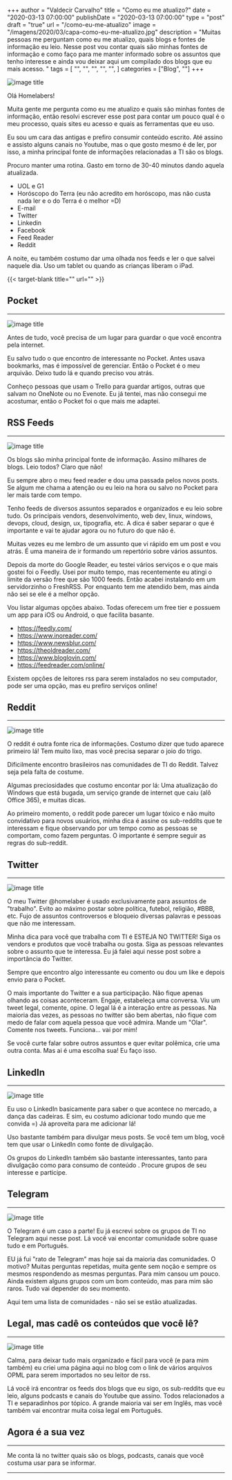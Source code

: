 +++
author = "Valdecir Carvalho"
title = "Como eu me atualizo?"
date = "2020-03-13 07:00:00"
publishDate = "2020-03-13 07:00:00"
type = "post"
draft = "true"
url = "/como-eu-me-atualizo"
image = "/imagens/2020/03/capa-como-eu-me-atualizo.jpg"
description = "Muitas pessoas me perguntam como eu me atualizo, quais blogs e fontes de informação eu leio. Nesse post vou contar quais são minhas fontes de informação e como faço para me manter informado sobre os assuntos que tenho interesse e ainda vou deixar aqui um compilado dos blogs que eu mais acesso. "
tags = [
    "",
    "",
    "",
	"",
    "",
]
categories = ["Blog", ""]
+++

![image title](/imagens/2020/03/capa-como-eu-me-atualizo.jpg)

Olá Homelabers!

Muita gente me pergunta como eu me atualizo e quais são minhas fontes de informação, então resolvi escrever esse post para contar um pouco qual é o meu processo, quais sites eu acesso e quais as ferramentas que eu uso.

Eu sou um cara das antigas e prefiro consumir conteúdo escrito. Até assino e assisto alguns canais no Youtube, mas o que gosto mesmo é de ler, por isso, a minha principal fonte de informações relacionadas a TI são os blogs.

Procuro manter uma rotina. Gasto em torno de 30-40 minutos dando aquela atualizada.

- UOL e G1
- Horóscopo do Terra (eu não acredito em horóscopo, mas não custa nada ler e o do Terra é o melhor =D)
- E-mail
- Twitter
- Linkedin
- Facebook
- Feed Reader
- Reddit

A noite, eu também costumo dar uma olhada nos feeds e ler o que salvei naquele dia. Uso um tablet ou quando as crianças liberam o iPad. 

{{< target-blank title="" url="" >}}

## Pocket
----

![image title](/imagens/2020/03/pocket-logo.png)

Antes de tudo, você precisa de um lugar para guardar o que você encontra pela internet.

Eu salvo tudo o que encontro de interessante no Pocket. Antes usava bookmarks, mas é impossível de gerenciar. Então o Pocket é o meu arquivão. Deixo tudo lá e quando preciso vou atrás.

Conheço pessoas que usam o Trello para guardar artigos, outras que salvam no OneNote ou no Evenote. Eu já tentei, mas não consegui me acostumar, então o Pocket foi o que mais me adaptei. 

## RSS Feeds
----

![image title](/imagens/2020/03/rss-logo.png)

Os blogs são minha principal fonte de informação. Assino milhares de blogs. Leio todos? Claro que não!

Eu sempre abro o meu feed reader e dou uma passada pelos novos posts. Se algum me chama a atenção ou eu leio na hora ou salvo no Pocket para ler mais tarde com tempo.

Tenho feeds de diversos assuntos separados e organizados e eu leio sobre tudo. Os principais vendors, desenvolvimento, web dev, linux, windows, devops, cloud, design, ux, tipografia, etc. A dica é saber separar o que é importante e vai te ajudar agora ou no futuro do que não é.

Muitas vezes eu me lembro de um assunto que vi rápido em um post e vou atrás. É uma maneira de ir formando um repertório sobre vários assuntos. 

Depois da morte do Google Reader, eu testei vários serviços e o que mais gostei foi o Feedly. Usei por muito tempo, mas recentemente eu atingi o limite da versão free que são 1000 feeds. Então acabei instalando em um servidorzinho o FreshRSS. Por enquanto tem me atendido bem, mas ainda não sei se ele é a melhor opção. 

Vou listar algumas opções abaixo. Todas oferecem um free tier e possuem um app para iOS ou Android, o que facilita basante.

- https://feedly.com/
- https://www.inoreader.com/
- https://www.newsblur.com/
- https://theoldreader.com/
- https://www.bloglovin.com/
- https://feedreader.com/online/

Existem opções de leitores rss para serem instalados no seu computador, pode ser uma opção, mas eu prefiro serviços online!

## Reddit
----

![image title](/imagens/2020/03/reddit-logo.png)

O reddit é outra fonte rica de informações. Costumo dizer que tudo aparece primeiro lá! Tem muito lixo, mas você precisa separar o joio do trigo.

Dificilmente encontro brasileiros nas comunidades de TI do Reddit. Talvez seja pela falta de costume.

Algumas preciosidades que costumo encontar por lá: Uma atualização do Windows que está bugada, um serviço grande de internet que caiu (alô Office 365), e muitas dicas.

Ao primeiro momento, o reddit pode parecer um lugar tóxico e não muito convidativo para novos usuários, minha dica é assine os sub-reddits que te interessam e fique observando por um tempo como as pessoas se comportam, como fazem perguntas. O importante é sempre seguir as regras do sub-reddit.

## Twitter
----

![image title](/imagens/2020/03/twitter-logo.png)

O meu Twitter @homelaber é usado exclusivamente para assuntos de "trabalho". Evito ao máximo postar sobre política, futebol, religião, #BBB, etc. Fujo de assuntos controversos e bloqueio diversas palavras e pessoas que não me interessam. 

Minha dica para você que trabalha com TI é ESTEJA NO TWITTER! Siga os vendors e produtos que você trabalha ou gosta. Siga as pessoas relevantes sobre o assunto que te interessa. Eu já falei aqui nesse post sobre a importância do Twitter.

Sempre que encontro algo interessante eu comento ou dou um like e depois envio para o Pocket. 

O mais importante do Twitter e a sua participação. Não fique apenas olhando as coisas aconteceram. Engaje, estabeleça uma conversa. Viu um tweet legal, comente, opine. O legal lá é a interação entre as pessoas. Na maioria das vezes, as pessoas no twitter são bem abertas, não fique com medo de falar com aquela pessoa que você admira. Mande um "Olar". Comente nos tweets. Funciona... vai por mim! 

Se você curte falar sobre outros assuntos e quer evitar polêmica, crie uma outra conta. Mas ai é uma escolha sua! Eu faço isso.

## LinkedIn
----

![image title](/imagens/2020/03/linkedin-logo.png)

Eu uso o LinkedIn basicamente para saber o que acontece no mercado, a dança das cadeiras. E sim, eu costumo adicionar todo mundo que me convida =) Já aproveita para me adicionar lá!

Uso bastante também para divulgar meus posts. Se você tem um blog, você tem que usar o LinkedIn como fonte de divulgação.

Os grupos do LinkedIn também são bastante interessantes, tanto para divulgação como para consumo de conteúdo . Procure grupos de seu interesse e participe.

## Telegram
----

![image title](/imagens/2020/03/telegram-logo.png)

O Telegram é um caso a parte! Eu já escrevi sobre os grupos de TI no Telegram aqui nesse post. Lá você vai encontar comunidade sobre quase tudo e em Português. 

EU já fui "rato de Telegram" mas hoje sai da maioria das comunidades. O motivo? Muitas perguntas repetidas, muita gente sem noção e sempre os mesmos respondendo as mesmas perguntas. Para mim cansou um pouco. Ainda existem alguns grupos com um bom conteúdo, mas para mim são raros. Tudo vai depender do seu momento.

Aqui tem uma lista de comunidades - não sei se estão atualizadas.

## Legal, mas cadê os conteúdos que você lê?
----

![image title](/imagens/2020/03/feed-rss-1.png)

Calma, para deixar tudo mais organizado e fácil para você (e para mim também) eu criei uma página aqui no blog com o link de vários arquivos OPML para serem importados no seu leitor de rss.

Lá você irá encontrar os feeds dos blogs que eu sigo, os sub-reddits que eu leio, alguns podcasts e canais do Youtube que assino. Todos relacionados a TI e separadinhos por tópico. A grande maioria vai ser em Inglês, mas você também vai encontrar muita coisa legal em Português.

## Agora é a sua vez
----
Me conta lá no twitter quais são os blogs, podcasts, canais que você costuma usar para se informar. 

----
